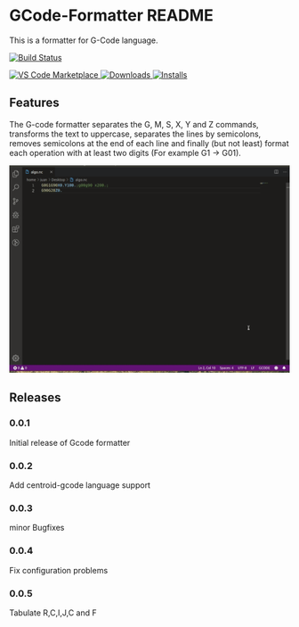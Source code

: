 # GCode-Formatter README

This is a formatter for G-Code language.

[![Build Status](https://travis-ci.org/Juancete/gcode-vsc-formatter.svg?branch=master)](https://travis-ci.org/Juancete/gcode-vsc-formatter)

[![VS Code Marketplace](https://vsmarketplacebadge.apphb.com/version/Juancete.gcode-formatter.svg) ![Downloads](https://vsmarketplacebadge.apphb.com/downloads-short/Juancete.gcode-formatter.svg) ![Installs](https://vsmarketplacebadge.apphb.com/installs-short/Juancete.gcode-formatter.svg)](https://marketplace.visualstudio.com/items?itemName=Juancete.gcode-formatter)

## Features

The G-code formatter separates the G, M, S, X, Y and Z commands, transforms the text to uppercase, separates the lines by semicolons, removes semicolons at the end of each line and finally (but not least) format each operation with at least two digits (For example G1 -> G01).

![feature G-Code](images/example.gif)

## Releases

### 0.0.1

Initial release of Gcode formatter

### 0.0.2

Add centroid-gcode language support 

### 0.0.3

minor Bugfixes

### 0.0.4

Fix configuration problems

### 0.0.5

Tabulate R,C,I,J,C and F